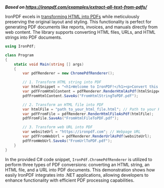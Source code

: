 ***Based on <https://ironpdf.com/examples/extract-all-text-from-pdfs/>***

IronPDF excels in [transforming HTML into PDFs](https://ironpdf.com/tutorials/html-to-pdf/) while meticulously preserving the original layout and styling. This functionality is perfect for generating PDF documents like reports, invoices, and manuals directly from web content. The library supports converting HTML files, URLs, and HTML strings into PDF documents.

```cs
using IronPdf;

class Program
{
    static void Main(string [] args)
    {
        var pdfRenderer = new ChromePdfRenderer();

        // 1. Transform HTML string into PDF
        var htmlSnippet = "<h1>Welcome to IronPDF!</h1><p>Convert this HTML string to a PDF document.</p>";
        var pdfFromHtmlContent = pdfRenderer.RenderHtmlAsPdf(htmlSnippet);
        pdfFromHtmlContent.SaveAs("FromHtmlStringToPDF.pdf");

        // 2. Transform an HTML file into PDF
        var htmlFile = "path_to_your_html_file.html"; // Path to your HTML file
        var pdfFromFile = pdfRenderer.RenderHtmlFileAsPdf(htmlFile);
        pdfFromFile.SaveAs("FromHtmlFileToPDF.pdf");

        // 3. Transform web URL into PDF
        var websiteUrl = "https://ironpdf.com"; // Webpage URL
        var pdfFromWebUrl = pdfRenderer.RenderUrlAsPdf(websiteUrl);
        pdfFromWebUrl.SaveAs("FromUrlToPDF.pdf");
    }
}
```
In the provided C# code snippet, `IronPdf.ChromePdfRenderer` is utilized to perform three types of PDF conversions: converting an HTML string, an HTML file, and a URL into PDF documents. This demonstration shows how easily IronPDF integrates into .NET applications, allowing developers to enhance functionality with efficient PDF processing capabilities.
